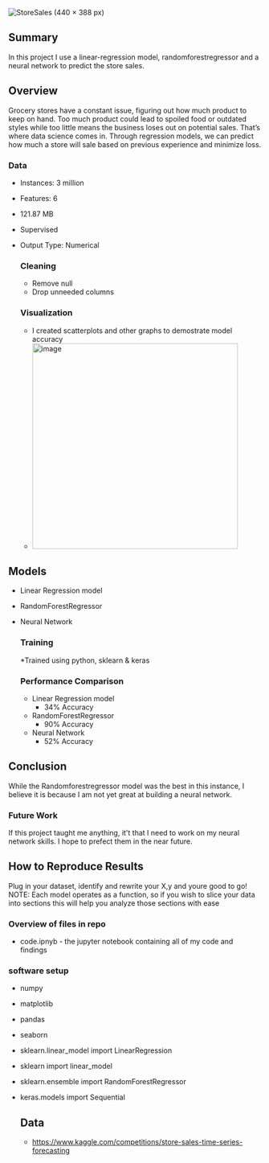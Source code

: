 ![StoreSales (440 × 388 px)](https://user-images.githubusercontent.com/111559921/232253940-33079fde-7ae8-408e-b077-9b9c9876cf64.png)


  ## Summary
In this project I use a linear-regression model, randomforestregressor and a neural network to predict the store sales.

## Overview
Grocery stores have a constant issue, figuring out how much product to keep on hand. Too much product could lead to spoiled food or outdated styles while too little means the business loses out on potential sales. That’s where data science comes in. Through regression models, we can predict how much a store will sale based on previous experience and minimize loss. 



  ### Data
  * Instances: 3 million 
  * Features: 6 
  * 121.87 MB
  * Supervised
  * Output Type: Numerical
  
    ### Cleaning
      * Remove null
      * Drop unneeded columns 
  
    ### Visualization 
      * I created scatterplots and other graphs to demostrate model accuracy
      * <img width="409" alt="image" src="https://user-images.githubusercontent.com/111559921/236515334-f9ae36fa-22e4-4fa7-b125-47380423bdca.png">


  ## Models
  * Linear Regression model
  * RandomForestRegressor
  * Neural Network

    ### Training
      *Trained using python, sklearn & keras
  
    ### Performance Comparison 
    * Linear Regression model
      * 34% Accuracy
    * RandomForestRegressor
      * 90% Accuracy
    * Neural Network
      * 52% Accuracy
    
  ## Conclusion
  While the Randomforestregressor model was the best in this instance, I believe it is because I am not yet great at building a neural network.
    
  ### Future Work 
  If this project taught me anything, it't that I need to work on my neural network skills. I hope to prefect them in the near future.
  
  ## How to Reproduce Results
  Plug in your dataset, identify and rewrite your X,y and youre good to go! NOTE: Each model operates as a function, so if you wish to slice your data into sections this will help you analyze those sections with ease
  
  ### Overview of files in repo
  * code.ipnyb - the jupyter notebook containing all of my code and findings
  
  ### software setup 
* numpy
* matplotlib
* pandas
* seaborn
* sklearn.linear_model import LinearRegression
* sklearn import linear_model
* sklearn.ensemble import RandomForestRegressor
* keras.models import Sequential

  
  ## Data
  * https://www.kaggle.com/competitions/store-sales-time-series-forecasting

